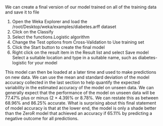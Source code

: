 We can create a final version of our model trained on all of the training data and save it to file
1) Open the Weka Explorer and load the /root/Desktop/weka/examples/diabetes.arff dataset
2) Click on the Classify
3) Select the functions.Logistic algorithm
4) Change the Test options from Cross-Validation to Use training set
5) Click the Start button to create the final model
6) Right click on the result item in the Result list and select Save model Select a suitable
location and type in a suitable name, such as diabetes-logistic for your model

This model can then be loaded at a later time and used to make predictions on new data.
We can use the mean and standard deviation of the model accuracy collected in the last section
to help quantify the expected variability in the estimated accuracy of the model on unseen data.
We can generally expect that the performance of the model on unseen data will be 77.47% plus
or minus (2 × 4.39)% or 8.78%. We can restate this as between 68.96% and 86.25% accurate.
What is surprising about this final statement of model accuracy is that at the lower end, the
model is only a shade better than the ZeroR model that achieved an accuracy if 65.11% by
predicting a negative outcome for all predictions.